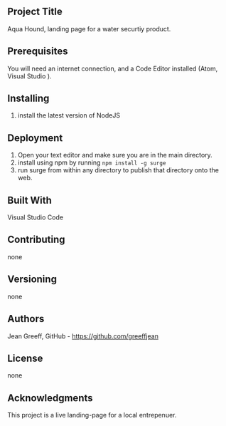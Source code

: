 ## Project Title
Aqua Hound, landing page for a water securtiy product.

## Prerequisites
You will need an internet connection, and a Code Editor installed (Atom, Visual Studio ).

## Installing
1. install the latest version of NodeJS

## Deployment 
1. Open your text editor and make sure you are in the main directory.
2. install using npm by running `npm install -g surge`
2. run surge from within any directory to publish that directory onto the web.

## Built With 
Visual Studio Code


## Contributing
none

## Versioning
none

## Authors
Jean Greeff, GitHub - https://github.com/greeffjean

## License
none

## Acknowledgments
This project is a live landing-page for a local entrepenuer.

